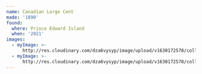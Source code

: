 ```yaml
---
name: Canadian Large Cent
made: '1890'
found:
  where: Prince Edward Island
  when: '2021'
images:
  - myImage: >-
      http://res.cloudinary.com/dza6vysyp/image/upload/v1630172570/collection/coins/1890-one-cent/930F74D4-6808-41F2-A9FA-498E1EE89E9D_1_105_c_adobespark_jkob9z.png
  - myImage: >-
      http://res.cloudinary.com/dza6vysyp/image/upload/v1630172570/collection/coins/1890-one-cent/16F7E880-0F25-4CEE-BFB3-46288FEFE1BD_1_105_c_adobespark_stymkn.png
---
```


